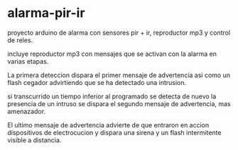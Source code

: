 # alarma-pir-ir
proyecto arduino de alarma con sensores pir + ir, reproductor mp3 y control de reles.

incluye reproductor mp3 con mensajes que se activan con la alarma en varias etapas.

La primera deteccion dispara el primer mensaje de advertencia asi como un flash cegador 
advirtiendo que se ha detectado una intrusion.

si transcurrido un tiempo inferior al programado se detecta de nuevo la presencia de un intruso 
se dispara el segundo mensaje de advertencia, mas amenazador.

El ultimo mensaje de advertencia advierte de que entraron en accion dispositivos de electrocucion y dispara una sirena
y un flash intermitente visible a distancia.
